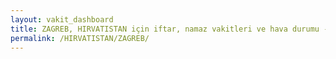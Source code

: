 ```yaml
---
layout: vakit_dashboard
title: ZAGREB, HIRVATISTAN için iftar, namaz vakitleri ve hava durumu - ilçe/eyalet seç
permalink: /HIRVATISTAN/ZAGREB/
---
```


<script type="text/javascript">
  var GLOBAL_COUNTRY = 'HIRVATISTAN';
  var GLOBAL_CITY = 'ZAGREB';
  var GLOBAL_STATE = '';
  var lat = 72;
  var lon = 21;
</script>
